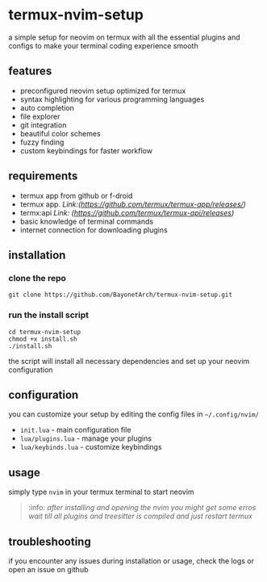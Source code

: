 # termux-nvim-setup

a simple setup for neovim on termux with all the essential plugins and configs to make your terminal coding experience smooth

## features

- preconfigured neovim setup optimized for termux
- syntax highlighting for various programming languages
- auto completion
- file explorer
- git integration
- beautiful color schemes
- fuzzy finding
- custom keybindings for faster workflow

## requirements
- termux app from github or f-droid
- termux app.
*Link:(https://github.com/termux/termux-app/releases/)*  
- termx:api 
*Link: (https://github.com/termux/termux-api/releases)*
- basic knowledge of terminal commands
- internet connection for downloading plugins

## installation

### clone the repo

```
git clone https://github.com/BayonetArch/termux-nvim-setup.git
```

### run the install script

```
cd termux-nvim-setup
chmod +x install.sh
./install.sh
```

the script will install all necessary dependencies and set up your neovim configuration

## configuration

you can customize your setup by editing the config files in `~/.config/nvim/`

- `init.lua` - main configuration file
- `lua/plugins.lua` - manage your plugins
- `lua/keybinds.lua` - customize keybindings

## usage

simply type `nvim` in your termux terminal to start neovim
>:info:  *after installing and opening the nvim you might get some erros wait till all plugins and treesitter is compiled and just restart termux*
## troubleshooting

if you encounter any issues during installation or usage, check the logs or open an issue on github


